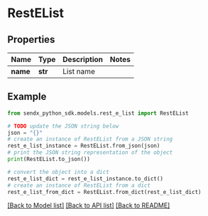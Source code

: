 # RestEList


## Properties

Name | Type | Description | Notes
------------ | ------------- | ------------- | -------------
**name** | **str** | List name | 

## Example

```python
from sendx_python_sdk.models.rest_e_list import RestEList

# TODO update the JSON string below
json = "{}"
# create an instance of RestEList from a JSON string
rest_e_list_instance = RestEList.from_json(json)
# print the JSON string representation of the object
print(RestEList.to_json())

# convert the object into a dict
rest_e_list_dict = rest_e_list_instance.to_dict()
# create an instance of RestEList from a dict
rest_e_list_from_dict = RestEList.from_dict(rest_e_list_dict)
```
[[Back to Model list]](../README.md#documentation-for-models) [[Back to API list]](../README.md#documentation-for-api-endpoints) [[Back to README]](../README.md)


